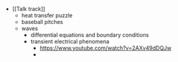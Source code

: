- [[Talk track]]
	- heat transfer puzzle
	- baseball pitches
	- waves
		- differential equations and boundary conditions
		- transient electrical phenomena
			- https://www.youtube.com/watch?v=2AXv49dDQJw
			-